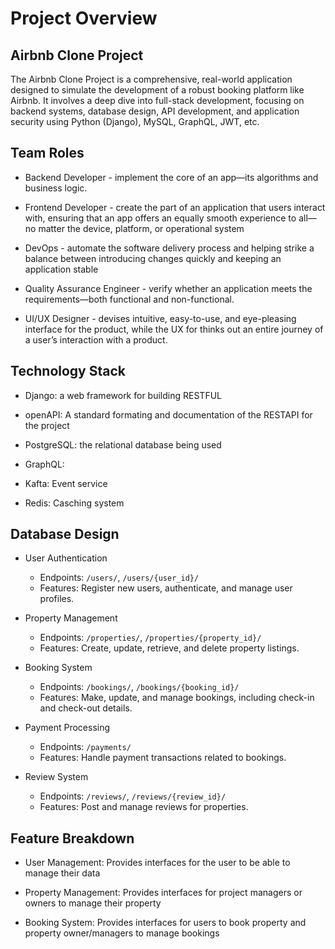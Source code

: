 # Project Overview

## Airbnb Clone Project 
The Airbnb Clone Project is a comprehensive, real-world application designed to simulate the development of a robust booking platform like Airbnb. It involves a deep dive into full-stack development, focusing on backend systems, database design, API development, and application security using Python (Django), MySQL, GraphQL, JWT, etc.

## Team Roles
* Backend Developer -  implement the core of an app—its algorithms and business logic.

* Frontend Developer - create the part of an application that users interact with, ensuring that an app offers an equally smooth experience to all—no matter the device, platform, or operational system

* DevOps - automate the software delivery process and helping strike a balance between introducing changes quickly and keeping an application stable

* Quality Assurance Engineer - verify whether an application meets the requirements—both functional and non-functional.

* UI/UX Designer - devises intuitive, easy-to-use, and eye-pleasing interface for the product, while the UX for thinks out an entire journey of a user’s interaction with a product.


## Technology Stack
* Django: a web framework for building RESTFUL

* openAPI: A standard formating and documentation of the RESTAPI for the project

* PostgreSQL: the relational database being used

* GraphQL: 

* Kafta: Event service

* Redis: Casching system


## Database Design
* User Authentication
	* Endpoints: `/users/`, `/users/{user_id}/`
	* Features: Register new users, authenticate, and manage user profiles.

*	Property Management
	* Endpoints: `/properties/`, `/properties/{property_id}/`
	* Features: Create, update, retrieve, and delete property listings.

*	Booking System
	* Endpoints: `/bookings/`, `/bookings/{booking_id}/`
	* Features: Make, update, and manage bookings, including check-in and check-out details.

*	Payment Processing
	* Endpoints: `/payments/`
	* Features: Handle payment transactions related to bookings.

*	Review System
	* Endpoints: `/reviews/`, `/reviews/{review_id}/`
	* Features: Post and manage reviews for properties.



## Feature Breakdown

* User Management: Provides interfaces for the user to be able to manage their data

* Property Management: Provides interfaces for project managers or owners to manage their property

* Booking System: Provides interfaces for users to book property and property owner/managers to manage bookings


